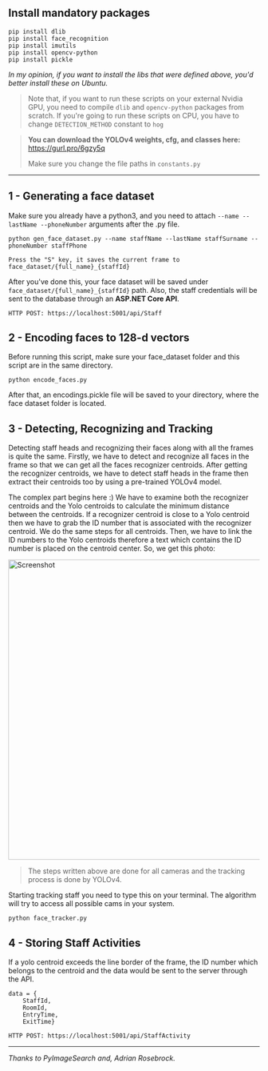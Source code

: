 ## Install mandatory packages
``` 
pip install dlib
pip install face_recognition
pip install imutils
pip install opencv-python
pip install pickle
```
_In my opinion, if you want to install the libs that were defined above, you'd better install these on Ubuntu._
> Note that, if you want to run these scripts on your external Nvidia GPU, you need to compile `dlib` and `opencv-python` packages from scratch. If you're going to run these scripts on CPU, you have to change `DETECTION_METHOD` constant to `hog`

> **You can download the YOLOv4 weights, cfg, and classes here:** https://gurl.pro/6gzy5q
> 
> Make sure you change the file paths in `constants.py`


<hr>

## 1 - Generating a face dataset
Make sure you already have a python3, and you need to attach `--name --lastName --phoneNumber` arguments after the .py file.

`python gen_face_dataset.py --name staffName --lastName staffSurname --phoneNumber staffPhone`

`Press the "S" key, it saves the current frame to face_dataset/{full_name}_{staffId}`

After you've done this, your face dataset will be saved under `face_dataset/{full_name}_{staffId}` path.
Also, the staff credentials will be sent to the database through an **ASP.NET Core API**.

`HTTP POST: https://localhost:5001/api/Staff`

## 2 - Encoding faces to 128-d vectors
Before running this script, make sure your face_dataset folder and this script are in the same directory.

`python encode_faces.py`

 After that, an encodings.pickle file will be saved to your directory, where the face dataset folder is located.


## 3 - Detecting, Recognizing and Tracking
Detecting staff heads and recognizing their faces along with all the frames is quite the same.
Firstly, we have to detect and recognize all faces in the frame so that we can get all the faces recognizer centroids. After getting the recognizer centroids, we have to detect staff heads in the frame then extract their centroids too by using a pre-trained YOLOv4 model.

The complex part begins here :) We have to examine both the recognizer centroids and the Yolo centroids to calculate the minimum distance between the centroids. If a recognizer centroid is close to a Yolo centroid then we have to grab the ID number that is associated with the recognizer centroid.
We do the same steps for all centroids. Then, we have to link the ID numbers to the Yolo centroids therefore a text which contains the ID number is placed on the centroid center. So, we get this photo:

<img src="https://i2.paste.pics/861b7f4d8bb1463c801711586046edc6.png" width="1000" height="600" alt="Screenshot">

> The steps written above are done for all cameras and the tracking process is done by YOLOv4.

Starting tracking staff you need to type this on your terminal. The algorithm will try to access all possible cams in your system.

`python face_tracker.py`

## 4 - Storing Staff Activities
If a yolo centroid exceeds the line border of the frame, the ID number which belongs to the centroid and the data would be sent to the server through the API.

    data = { 
	    StaffId, 
	    RoomId, 
	    EntryTime, 
	    ExitTime}

`HTTP POST: https://localhost:5001/api/StaffActivity`
<hr>

_Thanks to PyImageSearch and, Adrian Rosebrock._
